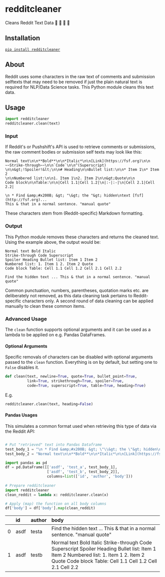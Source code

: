 # redditcleaner

Cleans Reddit Text Data 📜 🧹 🧼 🧽

## Installation
[`pip install redditcleaner`](https://pypi.org/project/redditcleaner/)

## About

Reddit uses some characters in the raw text of comments and submission selftexts that may need to be removed if just the plain natural text is required for NLP/Data Science tasks. This Python module cleans this text data.

## Usage

```python
import redditcleaner
redditcleaner.clean(text)
```

### Input

If Reddit's or Pushshift's API is used to retrieve comments or submissions, the raw comment bodies or submission self texts may look like this:
```
Normal text\n\n**Bold**\n\n*Italic*\n\n[Link](https://fsf.org)\n\n
~~Strike-through~~\n\n`Code`\n\n^(Superscript)
\n\n&gt;!Spoiler!&lt;\n\n# Heading\n\nBullet list:\n\n* Item 1\n* Item 2
\n\nNumbered list:\n\n1. Item 1\n2. Item 2\n\n&gt;Quote\n\n 
Code block\n\nTable:\n\n|Cell 1.1|Cell 1.2|\n|:-|:-|\n|Cell 2.1|Cell 2.2|

\n * Find &amp;#x200B; &gt; "\&gt; the "&gt; hidden\ntext [fsf](http://fsf.org)...
This & that in a normal sentence. "manual quote"
```

These characters stem from (Reddit-specific) Markdown formatting.

### Output

This Python module removes these characters and returns the cleaned text. Using the example above, the output would be:
```
Normal text Bold Italic
Strike-through Code Superscript
Spoiler Heading Bullet list: Item 1 Item 2 
Numbered list: 1. Item 1 2. Item 2 Quote
Code block Table: Cell 1.1 Cell 1.2 Cell 2.1 Cell 2.2

Find the hidden text ... This & that in a normal sentence. "manual quote"
```

Common punctuation, numbers, parentheses, quotation marks etc. are deliberately not removed, as this data cleaning task pertains to Reddit-specific characters only. A second round of data cleaning can be applied manually to clean these common items.

### Advanced Usage
The `clean` function supports optional arguments and it can be used as a lambda to be applied on e.g. Pandas DataFrames.

#### Optional Arguments
Specific removals of characters can be disabled with optional arguments passed to the `clean` function. Everything is on by default, but setting one to `False` disables it.

```python
def clean(text, newline=True, quote=True, bullet_point=True, 
          link=True, strikethrough=True, spoiler=True,
          code=True, superscript=True, table=True, heading=True)
```
E.g.
```python
redditcleaner.clean(text, heading=False)
```

#### Pandas Usages
This simulates a common format used when retrieving this type of data via the Reddit API:
```python

# Put "retrieved" text into Pandas Dataframe
test_body_1 = "\n * Find &amp;#x200B; &gt; \"\\&gt; the \"&gt; hidden\ntext [fsf](http://fsf.org)... This & that in a normal sentence. \"manual quote\""
test_body_2 = "Normal text\n\n**Bold**\n\n*Italic*\n\n[Link](https://fsf.org)\n\n~~Strike-through~~\n\n`Code`\n\n^(Superscript)\n\n&gt;!Spoiler!&lt;\n\n# Heading\n\nBullet list:\n\n* Item 1\n* Item 2\n\nNumbered list:\n\n1. Item 1\n2. Item 2\n\n&gt;Quote\n\n    Code block\n\nTable:\n\n|Cell 1.1|Cell 1.2|\n|:-|:-|\n|Cell 2.1|Cell 2.2|"

import pandas as pd
df = pd.DataFrame([['asdf', 'test_a', test_body_1],
                   ['asdf', 'test_b', test_body_2]],
                   columns=list(['id', 'author', 'body']))
                           
# Prepare redditcleaner
import redditcleaner
clean_reddit = lambda x: redditcleaner.clean(x)

# Apply (map) the function on all body columns
df['body'] = df['body'].map(clean_reddit)
```
|    | id   | author   | body                                                                                                                                                                                                                             |
|---:|:-----|:---------|:---------------------------------------------------------------------------------------------------------------------------------------------------------------------------------------------------------------------------------|
|  0 | asdf | testa    | Find    the  hidden text ... This & that in a normal sentence. "manual quote"                                                                                                                                                    |
|  1 | asdf | testb    | Normal text  Bold  Italic    Strike-through  Code  Superscript  Spoiler   Heading  Bullet list:   Item 1  Item 2  Numbered list:  1. Item 1 2. Item 2  Quote      Code block  Table:   Cell 1.1 Cell 1.2       Cell 2.1 Cell 2.2 |
